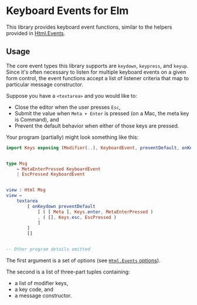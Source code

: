 # Keyboard Events for Elm

This library provides keyboard event functions, similar to the helpers provided in [Html.Events](http://package.elm-lang.org/packages/elm-lang/html/latest/Html-Events).

## Usage

The core event types this library supports are `keydown`, `keypress`, and `keyup`. Since it's often necessary to listen for multiple keyboard events on a given form control, the event functions accept a list of listener criteria that map to particular message constructor.

Suppose you have a `<textarea>` and you would like to:

- Close the editor when the user presses `Esc`,
- Submit the value when `Meta + Enter` is pressed (on a Mac, the meta key is Command), and
- Prevent the default behavior when either of those keys are pressed.

Your program (partially) might look something like this:

```elm
import Keys exposing (Modifier(..), KeyboardEvent, preventDefault, onKeydown)


type Msg
    = MetaEnterPressed KeyboardEvent
    | EscPressed KeyboardEvent


view : Html Msg
view =
    textarea
        [ onKeydown preventDefault
            [ ( [ Meta ], Keys.enter, MetaEnterPressed )
            , ( [], Keys.esc, EscPressed )
            ]
        ]
        []


-- Other program details omitted
```

The first argument is a set of options (see [`Html.Events` options](http://package.elm-lang.org/packages/elm-lang/html/latest/Html-Events#Options)).

The second is a list of three-part tuples containing:

- a list of modifier keys,
- a key code, and
- a message constructor.
